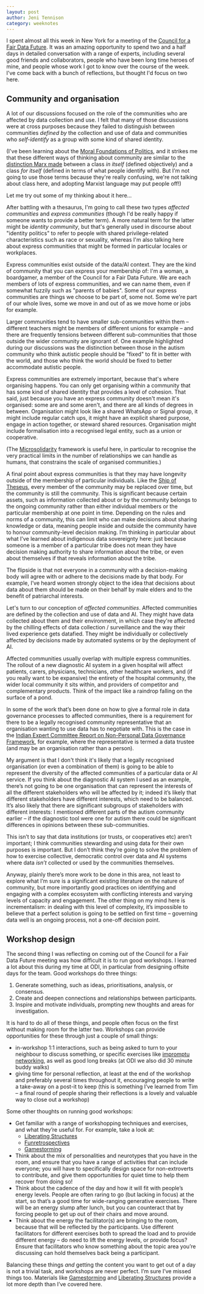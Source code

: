 ```yaml
---
layout: post
author: Jeni Tennison
category: weeknotes
---
```

I spent almost all this week in New York for a meeting of the [Council for a Fair Data Future](https://fairdatafuture.aspendigital.org/). It was an amazing opportunity to spend two and a half days in detailed conversation with a range of experts, including several good friends and collaborators, people who have been long time heroes of mine, and people whose work I got to know over the course of the week. I've come back with a bunch of reflections, but thought I'd focus on two here.


## Community and organisation

A lot of our discussions focused on the role of the communities who are affected by data collection and use. I felt that many of those discussions were at cross purposes because they failed to distinguish between communities _defined by_ the collection and use of data and communities who _self-identify_ as a group with some kind of shared identity.

(I've been learning about the [Moral Foundations of Politics](https://www.coursera.org/learn/moral-politics), and it strikes me that these different ways of thinking about community are similar to the [distinction Marx made](https://en.wikipedia.org/wiki/Marxian_class_theory) between a class _in itself_ (defined objectively) and a class _for itself_ (defined in terms of what people identify with). But I'm not going to use those terms because they're really confusing, we're not talking about class here, and adopting Marxist language may put people off!)

Let me try out some of my thinking about it here…

After battling with a thesaurus, I'm going to call these two types _affected communities_ and _express communities_ (though I'd be really happy if someone wants to provide a better term). A more natural term for the latter might be _identity community_, but that's generally used in discourse about "identity politics" to refer to people with shared privilege-related characteristics such as race or sexuality, whereas I'm also talking here about express communities that might be formed in particular locales or workplaces.

Express communities exist outside of the data/AI context. They are the kind of community that you can express your membership of: I'm a woman, a boardgamer, a member of the Council for a Fair Data Future. We are each members of lots of express communities, and we can name them, even if somewhat fuzzily such as "parents of babies". Some of our express communities are things we choose to be part of, some not. Some we're part of our whole lives, some we move in and out of as we move home or jobs for example.

Larger communities tend to have smaller sub-communities within them – different teachers might be members of different unions for example – and there are frequently tensions between different sub-communities that those outside the wider community are ignorant of. One example highlighted during our discussions was the distinction between those in the autism community who think autistic people should be "fixed" to fit in better with the world, and those who think the world should be fixed to better accommodate autistic people.

Express communities are extremely important, because that's where organising happens. You can only get organising within a community that has some kind of shared identity that provides a level of cohesion. That said, just because you have an express community doesn't mean it's organised: some are and some aren't, and there are all kinds of degrees in between. Organisation might look like a shared WhatsApp or Signal group, it might include regular catch ups, it might have an explicit shared purpose, engage in action together, or steward shared resources. Organisation might include formalisation into a recognised legal entity, such as a union or cooperative.

(The [Microsolidarity](https://microsolidarity.cc/) framework is useful here, in particular to recognise the very practical limits in the number of relationships we can handle as humans, that constrains the scale of organised communities.)

A final point about express communities is that they may have longevity outside of the membership of particular individuals. Like the [Ship of Theseus](https://en.wikipedia.org/wiki/Ship_of_Theseus), every member of the community may be replaced over time, but the community is still the community. This is significant because certain assets, such as information collected about or by the community belongs to the ongoing community rather than either individual members or the particular membership at one point in time. Depending on the rules and norms of a community, this can limit who can make decisions about sharing knowledge or data, meaning people inside and outside the community have to honour community-level decision making. I’m thinking in particular about what I’ve learned about indigenous data sovereignty here: just because someone is a member of a particular tribe does not mean they have decision making authority to share information about the tribe, or even about themselves if that reveals information about the tribe.

The flipside is that not everyone in a community with a decision-making body will agree with or adhere to the decisions made by that body. For example, I’ve heard women strongly object to the idea that decisions about data about them should be made on their behalf by male elders and to the benefit of patriarchal interests.

Let's turn to our conception of _affected communities_. Affected communities are defined by the collection and use of data and AI. They might have data collected about them and their environment, in which case they're affected by the chilling effects of data collection / surveillance and the way their lived experience gets datafied. They might be individually or collectively affected by decisions made by automated systems or by the deployment of AI.

Affected communities usually overlap with multiple express communities. The rollout of a new diagnostic AI system in a given hospital will affect patients, carers, physicians, technicians, other healthcare workers, and (if you really want to be expansive) the entirety of the hospital community, the wider local community it sits within, and providers of competitor and complementary products. Think of the impact like a raindrop falling on the surface of a pond.

In some of the work that’s been done on how to give a formal role in data governance processes to affected communities, there is a requirement for there to be a legally recognised community representative that an organisation wanting to use data has to negotiate with. This is the case in the [Indian Expert Committee Report on Non-Personal Data Governance Framework](https://prsindia.org/policy/report-summaries/non-personal-data-governance-framework), for example, where the representative is termed a data trustee (and may be an organisation rather than a person).

My argument is that I don't think it's likely that a legally recognised organisation (or even a combination of them) is going to be able to represent the diversity of the affected communities of a particular data or AI service. If you think about the diagnostic AI system I used as an example, there’s not going to be one organisation that can represent the interests of all the different stakeholders who will be affected by it; indeed it’s likely that different stakeholders have different interests, which need to be balanced. It’s also likely that there are significant subgroups of stakeholders with different interests: I mentioned different parts of the autism community earlier – if the diagnostic tool were one for autism there could be significant differences in opinions between these sub-communities.

This isn’t to say that data institutions (or trusts, or cooperatives etc) aren’t important; I think communities stewarding and using data for their own purposes is important. But I don’t think they’re going to solve the problem of how to exercise collective, democratic control over data and AI systems where data _isn’t_ collected or used by the communities themselves.

Anyway, plainly there’s more work to be done in this area, not least to explore what I’m sure is a significant existing literature on the nature of community, but more importantly good practices on identifying and engaging with a complex ecosystem with conflicting interests and varying levels of capacity and engagement. The other thing on my mind here is incrementalism: in dealing with this level of complexity, it’s impossible to believe that a perfect solution is going to be settled on first time – governing data well is an ongoing process, not a one-off decision point.


## Workshop design

The second thing I was reflecting on coming out of the Council for a Fair Data Future meeting was how difficult it is to run good workshops. I learned a lot about this during my time at ODI, in particular from designing offsite days for the team. Good workshops do three things:

1. Generate something, such as ideas, prioritisations, analysis, or consensus.
2. Create and deepen connections and relationships between participants.
3. Inspire and motivate individuals, prompting new thoughts and areas for investigation.

It is hard to do all of these things, and people often focus on the first without making room for the latter two. Workshops can provide opportunities for these through just a couple of small things:

* in-workshop 1:1 interactions, such as being asked to turn to your neighbour to discuss something, or specific exercises like [impromptu networking](https://www.liberatingstructures.com/2-impromptu-networking/), as well as good long breaks (at ODI we also did 30 minute buddy walks)
* giving time for personal reflection, at least at the end of the workshop and preferably several times throughout it, encouraging people to write a take-away on a post-it to keep (this is something I’ve learned from Tim – a final round of people sharing their reflections is a lovely and valuable way to close out a workshop)

Some other thoughts on running good workshops:

* Get familiar with a range of workshopping techniques and exercises, and what they’re useful for. For example, take a look at:
    * [Liberating Structures](https://www.liberatingstructures.com/ls-menu/)
    * [Funretrospectives](https://www.funretrospectives.com/)
    * [Gamestorming](https://gamestorming.com/)
* Think about the mix of personalities and neurotypes that you have in the room, and ensure that you have a range of activities that can include everyone; you will have to specifically design space for non-extroverts to contribute, and give them opportunities for quiet time to help them recover from doing so!
* Think about the cadence of the day and how it will fit with people’s energy levels. People are often raring to go (but lacking in focus) at the start, so that’s a good time for wide-ranging generative exercises. There will be an energy slump after lunch, but you can counteract that by forcing people to get up out of their chairs and move around.
* Think about the energy the facilitator(s) are bringing to the room, because that will be reflected by the participants. Use different facilitators for different exercises both to spread the load and to provide different energy – do need to lift the energy levels, or provide focus? Ensure that facilitators who know something about the topic area you’re discussing can hold themselves back being a participant.

Balancing these things _and_ getting the content you want to get out of a day is not a trivial task, and workshops are never perfect. I’m sure I’ve missed things too. Materials like [Gamestorming](https://gamestorming.com/) and [Liberating Structures](https://www.liberatingstructures.com/) provide a lot more depth than I’ve covered here.
